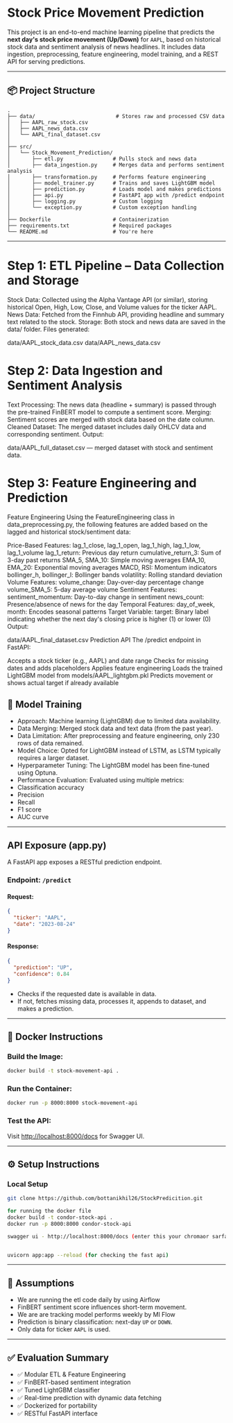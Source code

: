 
# Stock Price Movement Prediction

This project is an end-to-end machine learning pipeline that predicts the **next day's stock price movement (Up/Down)** for `AAPL`, based on historical stock data and sentiment analysis of news headlines. It includes data ingestion, preprocessing, feature engineering, model training, and a REST API for serving predictions.

---

## 📦 Project Structure

```
.
├── data/                          # Stores raw and processed CSV data
│   ├── AAPL_raw_stock.csv
│   ├── AAPL_news_data.csv
│   └── AAPL_final_dataset.csv
│
├── src/
│   └── Stock_Movement_Prediction/
│       ├── etl.py                # Pulls stock and news data
│       ├── data_ingestion.py     # Merges data and performs sentiment analysis
│       ├── transformation.py     # Performs feature engineering
│       ├── model_trainer.py      # Trains and saves LightGBM model
│       ├── prediction.py         # Loads model and makes predictions
│       ├── api.py                # FastAPI app with /predict endpoint
│       ├── logging.py            # Custom logging
│       └── exception.py          # Custom exception handling
│
├── Dockerfile                    # Containerization
├── requirements.txt              # Required packages
└── README.md                     # You're here
```

---

# Step 1: ETL Pipeline – Data Collection and Storage

Stock Data: Collected using the Alpha Vantage API (or similar), storing historical Open, High, Low, Close, and Volume values for the ticker AAPL.
News Data: Fetched from the Finnhub API, providing headline and summary text related to the stock.
Storage: Both stock and news data are saved in the data/ folder.
Files generated:

data/AAPL_stock_data.csv
data/AAPL_news_data.csv

# Step 2: Data Ingestion and Sentiment Analysis

Text Processing: The news data (headline + summary) is passed through the pre-trained FinBERT model to compute a sentiment score.
Merging: Sentiment scores are merged with stock data based on the date column.
Cleaned Dataset: The merged dataset includes daily OHLCV data and corresponding sentiment.
Output:

data/AAPL_full_dataset.csv — merged dataset with stock and sentiment data.

# Step 3: Feature Engineering and Prediction

Feature Engineering
Using the FeatureEngineering class in data_preprocessing.py, the following features are added based on the lagged and historical stock/sentiment data:

Price-Based Features:
lag_1_close, lag_1_open, lag_1_high, lag_1_low, lag_1_volume
lag_1_return: Previous day return
cumulative_return_3: Sum of 3-day past returns
SMA_5, SMA_10: Simple moving averages
EMA_10, EMA_20: Exponential moving averages
MACD, RSI: Momentum indicators
bollinger_h, bollinger_l: Bollinger bands
volatility: Rolling standard deviation
Volume Features:
volume_change: Day-over-day percentage change
volume_SMA_5: 5-day average volume
Sentiment Features:
sentiment_momentum: Day-to-day change in sentiment
news_count: Presence/absence of news for the day
Temporal Features:
day_of_week, month: Encodes seasonal patterns
Target Variable:
target: Binary label indicating whether the next day's closing price is higher (1) or lower (0)
Output:

data/AAPL_final_dataset.csv
Prediction API
The /predict endpoint in FastAPI:

Accepts a stock ticker (e.g., AAPL) and date range
Checks for missing dates and adds placeholders
Applies feature engineering
Loads the trained LightGBM model from models/AAPL_lightgbm.pkl
Predicts movement or shows actual target if already available

## 🧠 Model Training

- Approach: Machine learning (LightGBM) due to limited data availability.
- Data Merging: Merged stock data and text data (from the past year).
- Data Limitation: After preprocessing and feature engineering, only 230    rows of data remained.
- Model Choice: Opted for LightGBM instead of LSTM, as LSTM typically requires a larger dataset.
- Hyperparameter Tuning: The LightGBM model has been fine-tuned using Optuna.
- Performance Evaluation: Evaluated using multiple metrics:
- Classification accuracy
- Precision
- Recall
- F1 score
- AUC curve

---

##  API Exposure (app.py)

A FastAPI app exposes a RESTful prediction endpoint.

### Endpoint: `/predict`

#### Request:
```json
{
  "ticker": "AAPL",
  "date": "2023-08-24"
}
```

#### Response:
```json
{
  "prediction": "UP",
  "confidence": 0.84
}
```

- Checks if the requested date is available in data.
- If not, fetches missing data, processes it, appends to dataset, and makes a prediction.

---

## 🐳 Docker Instructions

### Build the Image:
```bash
docker build -t stock-movement-api .
```

### Run the Container:
```bash
docker run -p 8000:8000 stock-movement-api
```

### Test the API:
Visit [http://localhost:8000/docs](http://localhost:8000/docs) for Swagger UI.

---

## ⚙️ Setup Instructions

### Local Setup

```bash
git clone https://github.com/bottanikhil26/StockPredicition.git

for running the docker file
docker build -t condor-stock-api .
docker run -p 8000:8000 condor-stock-api

swagger ui - http://localhost:8000/docs (enter this your chromaor sarfari)


uvicorn app:app --reload (for checking the fast api)
```

---

## 📌 Assumptions
- We are running the etl code daily by using Airflow
- FinBERT sentiment score influences short-term movement.
- We are are tracking model performs weekly by Ml Flow 
- Prediction is binary classification: next-day `UP` or `DOWN`.
- Only data for ticker `AAPL` is used.

---

## ✅ Evaluation Summary

- ✅ Modular ETL & Feature Engineering
- ✅ FinBERT-based sentiment integration
- ✅ Tuned LightGBM classifier
- ✅ Real-time prediction with dynamic data fetching
- ✅ Dockerized for portability
- ✅ RESTful FastAPI interface
